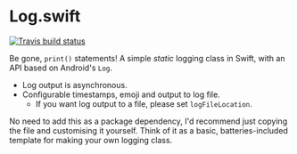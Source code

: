 # Log.swift

[![Travis build status](https://travis-ci.org/frazer-rbsn/Log.swift.svg?branch=master)](https://travis-ci.org/frazer-rbsn/Log.swift)

Be gone, `print()` statements! A simple *static* logging class in Swift, with an API based on Android's `Log`.  

* Log output is asynchronous.
* Configurable timestamps, emoji and output to log file.
  - If you want log output to a file, please set `logFileLocation`.

No need to add this as a package dependency, I'd recommend just copying the file and customising it yourself.
Think of it as a basic, batteries-included template for making your own logging class.
